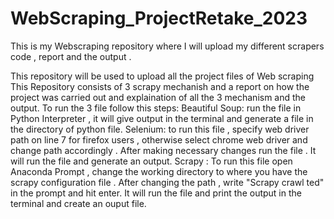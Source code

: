 # WebScraping_ProjectRetake_2023
This is my Webscraping repository where I will upload my different scrapers code , report and the output .

This repository will be used to upload all the project files of Web scraping This Repository consists of 3 scrapy mechanish and a report on how the project was carried out and explaination of all the 3 mechanism and the output. To run the 3 file follow this steps: Beautiful Soup: run the file in Python Interpreter , it will give output in the terminal and generate a file in the directory of python file.
Selenium: to run this file , specify web driver path on line 7 for firefox users , otherwise select chrome web driver and change path accordingly . After making necessary changes run the file . It will run the file and generate an output. 
Scrapy : To run this file open Anaconda Prompt , change the working directory to where you have the scrapy configuration file .  After changing the path , write "Scrapy crawl ted" in the prompt and hit enter. It will run the file and print the output in the terminal and create an ouput file.
